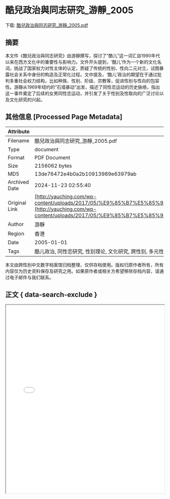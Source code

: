 # 酷兒政治與同志研究_游靜_2005

<!-- tcd_download_link -->
下载: <a href="酷兒政治與同志研究_游靜_2005.pdf" download>酷兒政治與同志研究_游靜_2005.pdf</a>
<!-- tcd_download_link_end -->

## 摘要

<!-- tcd_abstract -->
本文件《酷兒政治與同志研究》由游靜撰写，探讨了“酷儿”这一词汇自1990年代以来在西方文化中的重要性与影响力。文件开头提到，‘酷儿’作为一个新的文化名词，挑战了国家权力对性主体的认定，质疑了传统的性别、性向二元对立，试图暴露社会关系中身份的构造及正常化过程。文中提及，‘酷儿’政治的期望在于通过批判多重社会权力结构，比如种族、性别、阶级、宗教等，促进性别与性向的包容性。游靜从1969年纽约的“石墙暴动”出发，描述了同性恋运动的历史脉络，指出这一事件奠定了后续的女男同性恋运动，并引发了关于性别及性取向的广泛讨论以及文化研究的兴起。

<!-- tcd_abstract_end -->

## 其他信息 [Processed Page Metadata]

| Attribute       | Value                                  |
|-----------------|----------------------------------------|
| Filename        | 酷兒政治與同志研究_游靜_2005.pdf                             |
| Type            | document                                 |
| Format          | PDF Document                               |
| Size            | 2156062 bytes                           |
| MD5             | 13de76472e4b0a2b10913989e63979ab                                  |
| Archived Date   | 2024-11-23 02:55:40                             |
| Original Link   | [http://yauching.com/wp-content/uploads/2017/05/%E9%85%B7%E5%85%92%E6%94%BF%E6%B2%BB%E8%88%87%E5%90%8C%E5%BF%97%E7%A0%94%E7%A9%B6.pdf](http://yauching.com/wp-content/uploads/2017/05/%E9%85%B7%E5%85%92%E6%94%BF%E6%B2%BB%E8%88%87%E5%90%8C%E5%BF%97%E7%A0%94%E7%A9%B6.pdf)                         |
| Author          | 游靜                               |
| Region          | 香港                               |
| Date            | 2005-01-01                                 |
| Tags            | 酷儿政治, 同性恋研究, 性别理论, 文化研究, 跨性别, 多元性别, 性小众, 社会运动, 法律政策                                 |

本文由跨性别中文数字档案馆归档整理，仅供存档使用。版权归原作者所有，所有内容仅为历史资料保存及研究之用。如果原作者或相关方希望移除存档内容，请通过电子邮件与我们联系。

## 正文 { data-search-exclude }

<!-- tcd_main_text -->
<iframe src="../酷兒政治與同志研究_游靜_2005.pdf" width="100%" height="600px">
    <p>无法显示PDF，请下载查看。</p>
</iframe>
<!-- tcd_main_text_end -->

